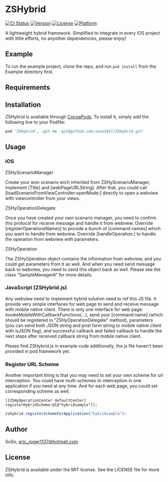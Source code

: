 # ZSHybrid

[![CI Status](http://img.shields.io/travis/SoSo/ZSHybrid.svg?style=flat)](https://travis-ci.org/SoSo/ZSHybrid)
[![Version](https://img.shields.io/cocoapods/v/ZSHybrid.svg?style=flat)](http://cocoapods.org/pods/ZSHybrid)
[![License](https://img.shields.io/cocoapods/l/ZSHybrid.svg?style=flat)](http://cocoapods.org/pods/ZSHybrid)
[![Platform](https://img.shields.io/cocoapods/p/ZSHybrid.svg?style=flat)](http://cocoapods.org/pods/ZSHybrid)

A lightweight hybrid framework. Simplified to integrate in every iOS project with little efforts, no anyother dependencies, please enjoy!

## Example

To run the example project, clone the repo, and run `pod install` from the Example directory first.

## Requirements

## Installation

ZSHybrid is available through [CocoaPods](http://cocoapods.org). To install
it, simply add the following line to your Podfile:

```ruby
pod 'ZSHybrid', :git => 'git@github.com:soso1617/ZSHybrid.git'
```

## Usage

### iOS

ZSHyScenarioManager

Create your won scenario wich inherited from ZSHyScenarioManager, implement [Title] and [webPageURLString]. After that, you could call [loadScenarioFromViewController:openMode:] directly to open a webview with viewcontroller from your views.

ZSHyOperationDelegate

Once you have created your own scenario manager, you need to confirm this protocol for receive message and handle it from webview. Override [registerOperationsNames] to provide a bunch of [command names] which you want to handle from webview. Override [handleOperation:] to handle the operation from webview with parameters.

ZSHyOperation

The ZSHyOperation object contains the information from webview, and you could get parameters from it as well. And when you need send message back to webview, you need to send this object back as well. Please see the class "SampleManagerA" for more details.

### JavaScript (ZSHybrid.js)

Any webview need to implement hybrid solution need to ref this JS file. It provide very simple interfaces for web page to send and receive message with mobile native client. There is only one interface for web page: invokeMobileWithCallbackFunctions(...), send your [command name] (which should be registered in "ZSHyOperationDelegate" method), parameters (you can send both JSON string and post form string to mobile native client with isJSON flag), and successful callback and failed callback to handle the next steps after received callback string from mobile native client.

Please find ZSHybrid.js in example code additionally, the js file haven't been provided in pod framework yet.

### Register URL Scheme

Another important thing is that you may need to set your own scheme for url interception. You could have multi-schemes to interception in one application if you need at any time. And for each web page, you could set corresponding scheme as well.

```objc
[[ZSHyOperationCenter defaultCenter] registerHybridScheme:@[@"hybridsample"]];
```

```js
zshybrid.registerSchemeForApplication("hybridsample");
```


## Author

SoSo, eric_roger1137@hotmail.com

## License

ZSHybrid is available under the MIT license. See the LICENSE file for more info.

